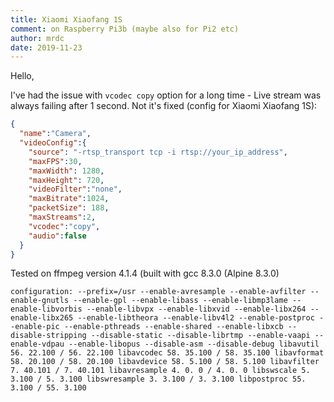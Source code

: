 ```yaml
---
title: Xiaomi Xiaofang 1S
comment: on Raspberry Pi3b (maybe also for Pi2 etc)
author: mrdc
date: 2019-11-23
---
```

Hello,

I've had the issue with `vcodec copy` option for a long time - Live stream was always failing after 1 second.
Not it's fixed (config for Xiaomi Xiaofang 1S):

```json
{
  "name":"Camera",
  "videoConfig":{
    "source": "-rtsp_transport tcp -i rtsp://your_ip_address",
    "maxFPS":30,
    "maxWidth": 1280,
    "maxHeight": 720,
    "videoFilter":"none",
    "maxBitrate":1024,
    "packetSize": 188,
    "maxStreams":2,
    "vcodec":"copy",
    "audio":false
  }
}
```

Tested on ffmpeg version 4.1.4 (built with gcc 8.3.0 (Alpine 8.3.0)

```
configuration: --prefix=/usr --enable-avresample --enable-avfilter --enable-gnutls --enable-gpl --enable-libass --enable-libmp3lame --enable-libvorbis --enable-libvpx --enable-libxvid --enable-libx264 --enable-libx265 --enable-libtheora --enable-libv4l2 --enable-postproc --enable-pic --enable-pthreads --enable-shared --enable-libxcb --disable-stripping --disable-static --disable-librtmp --enable-vaapi --enable-vdpau --enable-libopus --disable-asm --disable-debug libavutil 56. 22.100 / 56. 22.100 libavcodec 58. 35.100 / 58. 35.100 libavformat 58. 20.100 / 58. 20.100 libavdevice 58. 5.100 / 58. 5.100 libavfilter 7. 40.101 / 7. 40.101 libavresample 4. 0. 0 / 4. 0. 0 libswscale 5. 3.100 / 5. 3.100 libswresample 3. 3.100 / 3. 3.100 libpostproc 55. 3.100 / 55. 3.100
```
